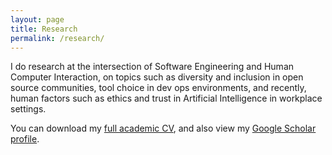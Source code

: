 ```yaml
---
layout: page
title: Research
permalink: /research/
---
```


I do research at the intersection of Software Engineering and Human Computer Interaction, on topics such as diversity and inclusion in open source communities, tool choice in dev ops environments, and recently, human factors such as ethics and trust in Artificial Intelligence in workplace settings.

You can download my [full academic CV](files/Widder_CV.pdf), and also view my [Google Scholar profile](https://scholar.google.com/citations?user=OG_qAA4AAAAJ&hl=en).
